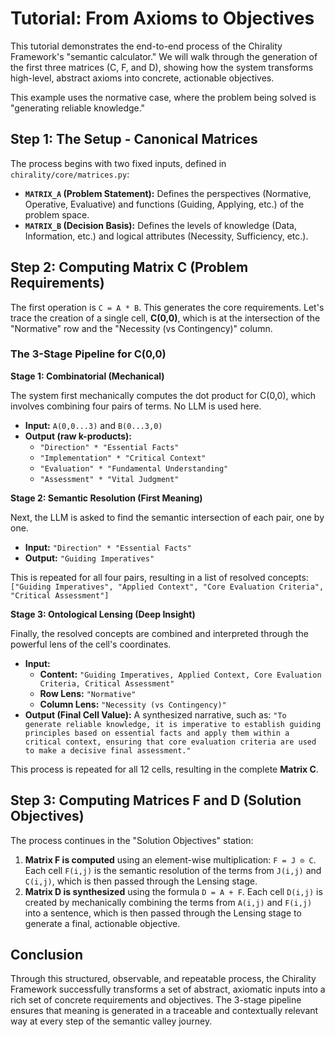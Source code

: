 # Tutorial: From Axioms to Objectives

This tutorial demonstrates the end-to-end process of the Chirality Framework's "semantic calculator." We will walk through the generation of the first three matrices (C, F, and D), showing how the system transforms high-level, abstract axioms into concrete, actionable objectives.

This example uses the normative case, where the problem being solved is "generating reliable knowledge."

## Step 1: The Setup - Canonical Matrices

The process begins with two fixed inputs, defined in `chirality/core/matrices.py`:

*   **`MATRIX_A` (Problem Statement):** Defines the perspectives (Normative, Operative, Evaluative) and functions (Guiding, Applying, etc.) of the problem space.
*   **`MATRIX_B` (Decision Basis):** Defines the levels of knowledge (Data, Information, etc.) and logical attributes (Necessity, Sufficiency, etc.).

## Step 2: Computing Matrix C (Problem Requirements)

The first operation is `C = A * B`. This generates the core requirements. Let's trace the creation of a single cell, **C(0,0)**, which is at the intersection of the "Normative" row and the "Necessity (vs Contingency)" column.

### The 3-Stage Pipeline for C(0,0)

**Stage 1: Combinatorial (Mechanical)**

The system first mechanically computes the dot product for C(0,0), which involves combining four pairs of terms. No LLM is used here.

*   **Input:** `A(0,0...3)` and `B(0...3,0)`
*   **Output (raw k-products):**
    *   `"Direction" * "Essential Facts"`
    *   `"Implementation" * "Critical Context"`
    *   `"Evaluation" * "Fundamental Understanding"`
    *   `"Assessment" * "Vital Judgment"`

**Stage 2: Semantic Resolution (First Meaning)**

Next, the LLM is asked to find the semantic intersection of each pair, one by one.

*   **Input:** `"Direction" * "Essential Facts"`
*   **Output:** `"Guiding Imperatives"`

This is repeated for all four pairs, resulting in a list of resolved concepts:
`["Guiding Imperatives", "Applied Context", "Core Evaluation Criteria", "Critical Assessment"]`

**Stage 3: Ontological Lensing (Deep Insight)**

Finally, the resolved concepts are combined and interpreted through the powerful lens of the cell's coordinates.

*   **Input:**
    *   **Content:** `"Guiding Imperatives, Applied Context, Core Evaluation Criteria, Critical Assessment"`
    *   **Row Lens:** `"Normative"`
    *   **Column Lens:** `"Necessity (vs Contingency)"`
*   **Output (Final Cell Value):** A synthesized narrative, such as: `"To generate reliable knowledge, it is imperative to establish guiding principles based on essential facts and apply them within a critical context, ensuring that core evaluation criteria are used to make a decisive final assessment."`

This process is repeated for all 12 cells, resulting in the complete **Matrix C**.

## Step 3: Computing Matrices F and D (Solution Objectives)

The process continues in the "Solution Objectives" station:

1.  **Matrix F is computed** using an element-wise multiplication: `F = J ⊙ C`. Each cell `F(i,j)` is the semantic resolution of the terms from `J(i,j)` and `C(i,j)`, which is then passed through the Lensing stage.
2.  **Matrix D is synthesized** using the formula `D = A + F`. Each cell `D(i,j)` is created by mechanically combining the terms from `A(i,j)` and `F(i,j)` into a sentence, which is then passed through the Lensing stage to generate a final, actionable objective.

## Conclusion

Through this structured, observable, and repeatable process, the Chirality Framework successfully transforms a set of abstract, axiomatic inputs into a rich set of concrete requirements and objectives. The 3-stage pipeline ensures that meaning is generated in a traceable and contextually relevant way at every step of the semantic valley journey.
